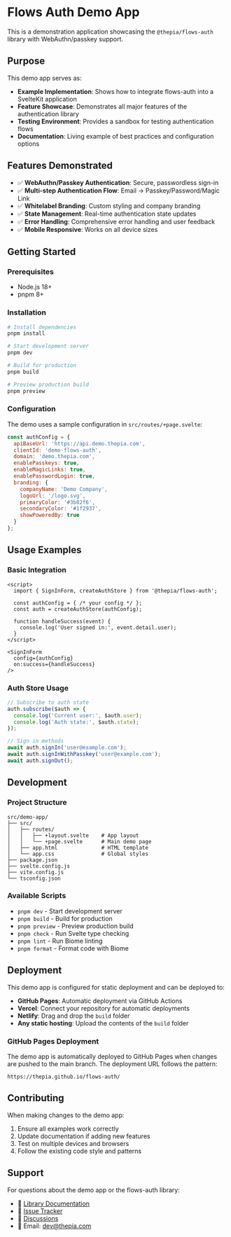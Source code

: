 # Flows Auth Demo App

This is a demonstration application showcasing the `@thepia/flows-auth` library with WebAuthn/passkey support.

## Purpose

This demo app serves as:
- **Example Implementation**: Shows how to integrate flows-auth into a SvelteKit application
- **Feature Showcase**: Demonstrates all major features of the authentication library
- **Testing Environment**: Provides a sandbox for testing authentication flows
- **Documentation**: Living example of best practices and configuration options

## Features Demonstrated

- ✅ **WebAuthn/Passkey Authentication**: Secure, passwordless sign-in
- ✅ **Multi-step Authentication Flow**: Email → Passkey/Password/Magic Link
- ✅ **Whitelabel Branding**: Custom styling and company branding
- ✅ **State Management**: Real-time authentication state updates
- ✅ **Error Handling**: Comprehensive error handling and user feedback
- ✅ **Mobile Responsive**: Works on all device sizes

## Getting Started

### Prerequisites

- Node.js 18+
- pnpm 8+

### Installation

```bash
# Install dependencies
pnpm install

# Start development server
pnpm dev

# Build for production
pnpm build

# Preview production build
pnpm preview
```

### Configuration

The demo uses a sample configuration in `src/routes/+page.svelte`:

```javascript
const authConfig = {
  apiBaseUrl: 'https://api.demo.thepia.com',
  clientId: 'demo-flows-auth',
  domain: 'demo.thepia.com',
  enablePasskeys: true,
  enableMagicLinks: true,
  enablePasswordLogin: true,
  branding: {
    companyName: 'Demo Company',
    logoUrl: '/logo.svg',
    primaryColor: '#3b82f6',
    secondaryColor: '#1f2937',
    showPoweredBy: true
  }
};
```

## Usage Examples

### Basic Integration

```svelte
<script>
  import { SignInForm, createAuthStore } from '@thepia/flows-auth';
  
  const authConfig = { /* your config */ };
  const auth = createAuthStore(authConfig);
  
  function handleSuccess(event) {
    console.log('User signed in:', event.detail.user);
  }
</script>

<SignInForm 
  config={authConfig}
  on:success={handleSuccess}
/>
```

### Auth Store Usage

```javascript
// Subscribe to auth state
auth.subscribe($auth => {
  console.log('Current user:', $auth.user);
  console.log('Auth state:', $auth.state);
});

// Sign in methods
await auth.signIn('user@example.com');
await auth.signInWithPasskey('user@example.com');
await auth.signOut();
```

## Development

### Project Structure

```
src/demo-app/
├── src/
│   ├── routes/
│   │   ├── +layout.svelte    # App layout
│   │   └── +page.svelte      # Main demo page
│   ├── app.html              # HTML template
│   └── app.css               # Global styles
├── package.json
├── svelte.config.js
├── vite.config.js
└── tsconfig.json
```

### Available Scripts

- `pnpm dev` - Start development server
- `pnpm build` - Build for production
- `pnpm preview` - Preview production build
- `pnpm check` - Run Svelte type checking
- `pnpm lint` - Run Biome linting
- `pnpm format` - Format code with Biome

## Deployment

This demo app is configured for static deployment and can be deployed to:

- **GitHub Pages**: Automatic deployment via GitHub Actions
- **Vercel**: Connect your repository for automatic deployments
- **Netlify**: Drag and drop the `build` folder
- **Any static hosting**: Upload the contents of the `build` folder

### GitHub Pages Deployment

The demo app is automatically deployed to GitHub Pages when changes are pushed to the main branch. The deployment URL follows the pattern:

```
https://thepia.github.io/flows-auth/
```

## Contributing

When making changes to the demo app:

1. Ensure all examples work correctly
2. Update documentation if adding new features
3. Test on multiple devices and browsers
4. Follow the existing code style and patterns

## Support

For questions about the demo app or the flows-auth library:

- 📖 [Library Documentation](../../README.md)
- 🐛 [Issue Tracker](https://github.com/thepia/flows-auth/issues)
- 💬 [Discussions](https://github.com/thepia/flows-auth/discussions)
- 📧 Email: dev@thepia.com
